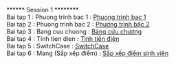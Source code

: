 ****** Session 1 ********</br>
Bai tap 1 : Phuong trinh bac 1 : <a href="https://github.com/FASTTRACKSE/FTJD1803/blob/master/HuyVu/Session1/src/introduction/PTB1.java">Phuong trinh bac 1</a></br>
Bai tap 2 : Phuong trinh bac 2 : <a href="https://github.com/FASTTRACKSE/FTJD1803/blob/master/HuyVu/Session1/src/introduction/PTB2.java">Phương trình bậc 2</a></br>
Bai tap 3 : Bang cuu chuong    : <a href="https://github.com/FASTTRACKSE/FTJD1803/blob/master/HuyVu/Session1/src/vonglap/BangCuuChuong.java">Bảng cửu chương</a></br>
Bai tap 4 : Tinh tien dien : <a href="https://github.com/FASTTRACKSE/FTJD1803/blob/master/HuyVu/Session1/src/vonglap/TinhTienDien.java"> Tinh tiền điện </a></br>
Bai tap 5 : SwitchCase : <a href="https://github.com/FASTTRACKSE/FTJD1803/blob/master/HuyVu/Session1/src/vonglap/SwtichCase.java">SwitchCase</a></br>
Bai tap 6 : Mang (Sắp xếp điểm) : <a href="https://github.com/FASTTRACKSE/FTJD1803/blob/master/HuyVu/Session1/src/vonglap/Mang.java">Sắp xếp điểm sinh viên</a></br>
